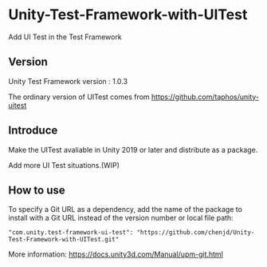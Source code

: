 # Unity-Test-Framework-with-UITest
Add UI Test in the Test Framework

## Version
Unity Test Framework version : 1.0.3

The ordinary version of UITest comes from https://github.com/taphos/unity-uitest

## Introduce

Make the UITest avaliable in Unity 2019 or later and distribute as a package. 

Add more UI Test situations.(WIP)

## How to use

To specify a Git URL as a dependency, add the name of the package to install with a Git URL instead of the version number or local file path:

    "com.unity.test-framework-ui-test": "https://github.com/chenjd/Unity-Test-Framework-with-UITest.git"
    
More information: https://docs.unity3d.com/Manual/upm-git.html
